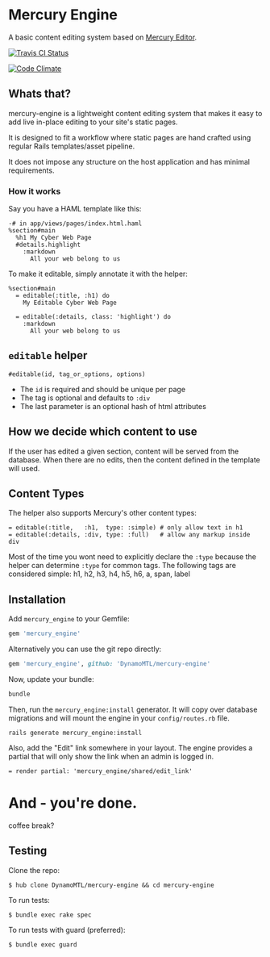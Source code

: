 # Mercury Engine

A basic content editing system based on [Mercury Editor](http://jejacks0n.github.com/mercury/).

[![Travis CI Status](https://travis-ci.org/DynamoMTL/mercury-engine.png)](https://travis-ci.org/DynamoMTL/mercury-engine)

[![Code Climate](https://codeclimate.com/github/DynamoMTL/mercury-engine.png)](https://codeclimate.com/github/DynamoMTL/mercury-engine)

Whats that?
--------

mercury-engine is a lightweight content editing system that makes it easy to add live in-place editing to your site's static pages.

It is designed to fit a workflow where static pages are hand crafted using regular Rails templates/asset pipeline. 

It does not impose any structure on the host application and has minimal requirements. 

### How it works

Say you have a HAML template like this:
```haml
-# in app/views/pages/index.html.haml
%section#main
  %h1 My Cyber Web Page
  #details.highlight
    :markdown
      All your web belong to us  
```

To make it editable, simply annotate it with the helper:
```haml
%section#main
  = editable(:title, :h1) do
    My Editable Cyber Web Page

  = editable(:details, class: 'highlight') do
    :markdown
      All your web belong to us
```

## `editable` helper

`#editable(id, tag_or_options, options)`

- The `id` is required and should be unique per page 
- The tag is optional and defaults to `:div`
- The last parameter is an optional hash of html attributes

## How we decide which content to use

If the user has edited a given section, content will be served from the database. 
When there are no edits, then the content defined in the template will used.

## Content Types

The helper also supports Mercury's other content types:

```haml
= editable(:title,   :h1,  type: :simple) # only allow text in h1
= editable(:details, :div, type: :full)   # allow any markup inside div
```

Most of the time you wont need to explicitly declare the `:type` because the helper can determine `:type` for common tags.
The following tags are considered simple: h1, h2, h3, h4, h5, h6, a, span, label

Installation
------------
Add `mercury_engine` to your Gemfile:

```ruby
gem 'mercury_engine'
```

Alternatively you can use the git repo directly:

```ruby
gem 'mercury_engine', github: 'DynamoMTL/mercury-engine'
```

Now, update your bundle:

```bash
bundle
```

Then, run the `mercury_engine:install` generator. 
It will copy over database migrations and will mount the engine in your `config/routes.rb` file.

```
rails generate mercury_engine:install
```

Also, add the "Edit" link somewhere in your layout. 
The engine provides a partial that will only show the link when an admin is logged in.

```haml
= render partial: 'mercury_engine/shared/edit_link'
```
# And - you're done.
coffee break? 

Testing
-------

Clone the repo:

    $ hub clone DynamoMTL/mercury-engine && cd mercury-engine

To run tests:

    $ bundle exec rake spec

To run tests with guard (preferred):

    $ bundle exec guard
